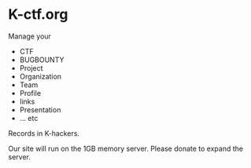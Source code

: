 # K-ctf.org
Manage your
+ CTF
+ BUGBOUNTY
+ Project
+ Organization
+ Team
+ Profile
+ links
+ Presentation
+ ... etc


Records in K-hackers.


Our site will run on the 1GB memory server.
Please donate to expand the server.

